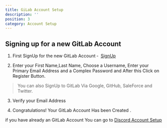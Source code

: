 ```yaml
---
title: GiLab Account Setup
description: ''
position: 3
category: Account Setup
---
```

## Signing up for a new GitLab Account

1. First SignUp for the new GitLab Account &#8209;  &#8287;<a href="https://gitlab.com/users/sign_up" target="_blank" >SignUp</a>

2. Enter your First Name,Last Name, Choose a Username, Enter your Primary Email Address and a Complex Password and After this Click on Register Button.

> You can also SignUp to GitLab Via Google, GitHub, SaleForce and Twitter.

3. Verify your Email Address

4. Congratulations! Your GitLab Account Has been Created . 

<alert>

if you have already an GitLab Account You can go to 
[Discord Account Setup](/Account/Discord%20Account)

</alert>